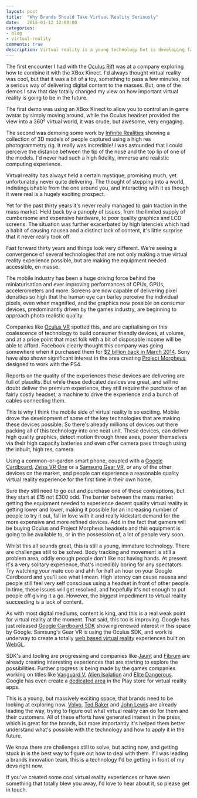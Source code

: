 ```yaml
---
layout: post
title:  "Why Brands Should Take Virtual Reality Seriously"
date:   2015-01-12 12:00:00
categories:
- blog
- virtual-reality
comments: true
description: Virtual reality is a young technology but is developing fast and can create highly immerse experiences that companies can leverage to engage their customer base further
---
```


The first encounter I had with the [Oculus Rift][] was at a company exploring how to combine it with the XBox Kinect.  I'd always thought virtual reality was cool, but that it was a bit of a toy, something to pass a few minutes, not a serious way of delivering digital content to the masses.  But, one of the demos I saw that day totally changed my view on how important virtual reality is going to be in the future.  

The first demo was using an XBox Kinect to allow you to control an in game avatar by simply moving around, while the Oculus headset provided the view into a 360° virtual world, it was crude, but awesome, very engaging.  

The second was demoing some work by [Infinite Realities][] showing a collection of 3D models of people captured using a high res photogrammetry rig.  It really was incredible!  I was astounded that I could perceive the distance between the tip of the nose and the top lip of one of the models.  I'd never had such a high fidelity, immerse and realistic computing experience.

Virtual reality has always held a certain mystique, promising much, yet unfortunately never quite delivering.  The thought of stepping into a world, indistinguishable from the one around you, and interacting with it as though it were real is a hugely exciting prospect.  

Yet for the past thirty years it's never really managed to gain traction in the mass market.  Held back by a panoply of issues, from the limited supply of cumbersome and expensive hardware, to poor quality graphics and LCD screens.  The situation was further exacerbated by high latencies which had a habit of causing nausea and a distinct lack of content, it's little surprise that it never really took off.

Fast forward thirty years and things look very different.  We're seeing a convergence of several technologies that are not only making a true virtual reality experience possible, but are making the equipment needed accessible, en masse.  

The mobile industry has been a huge driving force behind the miniaturisation and ever improving performances of CPUs, GPUs, accelerometers and more.  Screens are now capable of delivering pixel densities so high that the human eye can barley perceive the individual pixels, even when magnified, and the graphics now possible on consumer devices, predominantly driven by the games industry, are beginning to approach photo realistic quality.

Companies like [Oculus VR][] spotted this, and are capitalising on this coalescence of technology to build consumer friendly devices, at volume, and at a price point that most folk with a bit of disposable income will be able to afford.  Facebook clearly thought this company was going somewhere when it purchased them for [$2 billion back in March 2014][].  Sony have also shown significant interest in the area creating [Project Morpheus][], designed to work with the PS4.  

Reports on the quality of the experiences these devices are delivering are full of plaudits.  But while these dedicated devices are great, and will no doubt deliver the premium experience, they still require the purchase of an fairly costly headset, a machine to drive the experience and a bunch of cables connecting them.

This is why I think the mobile side of virtual reality is so exciting.  Mobile drove the development of some of the key technologies that are making these devices possible.  So there's already millions of devices out there packing all of this technology into one neat unit.  These devices, can deliver high quality graphics, detect motion through three axes, power themselves via their high capacity batteries and even offer camera pass through using the inbuilt, high res, camera.

Using a common-or-garden smart phone, coupled with a [Google Cardboard][], [Zeiss VR One][] or a [Samsung Gear VR][], or any of the other devices on the market, and people can experience a reasonable quality virtual reality experience for the first time in their own home.  

Sure they still need to go out and purchase one of these contraptions, but they start at £15 not £300 odd.  The barrier between the mass market getting the equipment needed to experience decent quality virtual reality is getting lower and lower, making it possible for an increasing number of people to try it out, fall in love with it and really kickstart demand for the more expensive and more refined devices.  Add in the fact that gamers will be buying Oculus and Project Morpheus headsets and this equipment is going to be available to, or in the possession of, a lot of people very soon.

Whilst this all sounds great, this is still a young, immature technology.  There are challenges still to be solved.  Body tracking and movement is still a problem area, oddly enough people don't like not having hands.  At present it's a very solitary experience, that's incredibly boring for any spectators.  Try watching your mate coo and ahh for half an hour on your Google Cardboard and you'll see what I mean.  High latency can cause nausea and people still feel very self conscious using a headset in front of other people.  In time, these issues will get resolved, and hopefully it's not enough to put people off giving it a go.  However, the biggest impediment to virtual reality succeeding is a lack of content.

As with most digital mediums, content is king, and this is a real weak point for virtual reality at the moment.  That said, this too is improving.  Google has just released [Google Cardboard SDK][] showing renewed interest in this space by Google.  Samsung's Gear VR is using the Oculus SDK, and work is underway to create a totally [web based virtual reality][] experiences built on [WebGL][].  

SDK's and tooling are progressing and companies like [Jaunt][] and [Fibrum][] are already creating interesting experiences that are starting to explore the possibilities.  Further progress is being made by the games companies working on titles like [Vanguard V][], [Alien Isolation][] and [Elite Dangerous][].  Google has even create a [dedicated area][] in the Play store for virtual reality apps.

This is a young, but massively exciting space, that brands need to be looking at exploring now.  [Volvo][], [Ted Baker][] and [John Lewis][] are already leading the way, trying to figure out what virtual reality can do for them and their customers.  All of these efforts have generated interest in the press, which is great for the brands, but more importantly it's helped them better understand what's possible with the technology and how to apply it in the future.

We know there are challenges still to solve, but acting now, and getting stuck in is the best way to figure out how to deal with them.  If I was leading a brands innovation team, this is a technology I'd be getting in front of my devs right now.

If you've created some cool virtual reality experiences or have seen something that totally blew you away, I'd love to hear about it, so please get in touch.

[Oculus VR]: https://www.oculus.com/ "Oculus VR"
[Oculus Rift]: https://www.oculus.com/rift/ "Oculus Rift"
[Infinite Realities]: http://ir-ltd.net/ "Infinite Realities"
[$2 billion back in March 2014]: https://www.facebook.com/zuck/posts/10101319050523971 "Facebook Buys Oculus VR"
[Project Morpheus]: http://www.officialplaystationmagazine.co.uk/tag/ps4-oculus-rift-vr-headset/ "Project Morpheus"
[Google Cardboard]: https://www.google.com/get/cardboard/ "Google Cardboard"
[Zeiss VR One]: http://zeissvrone.tumblr.com/ "Zeiss VR One"
[Samsung Gear VR]: http://www.samsung.com/global/microsite/gearvr/ "Samsung Gear VR"
[Google Cardboard SDK]: https://developers.google.com/cardboard/android/get-started "Google Cardboard SDK"
[web based virtual reality]: http://mozvr.com/ "Mozvr"
[WebGL]: https://get.webgl.org/ "WebGL"
[Jaunt]: http://www.jauntvr.com/ "Jaunt"
[Fibrum]: http://fibrum.ru/index_en.html "Fibrum"
[Vanguard V]: https://share.oculus.com/app/vanguard-v "Vanguard V"
[Alien Isolation]: http://www.alienisolation.com/ "Alien Isolation"
[Elite Dangerous]: http://www.elitedangerous.com/ "Elite Dangerous"
[dedicated area]: https://play.google.com/store/apps/collection/promotion_3001011_cardboard_featured_apps?hl=en_GB "Google Cardboard Apps"
[Volvo]: http://www.volvocars.com/us/about/our-stories/google-cardboard "Volvo and Google Cardboard"
[Ted Baker]: http://tedbakerblog.com/tag/google-cardboard/ "Ted Baker and Google Cardboard"
[John Lewis]: http://www.stinkdigital.com/work/montys-christmas/ "John Lewis and Google Cardboard"



